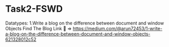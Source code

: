 # Task2-FSWD
Datatypes:
1.Write a blog on the difference between document and window Objects
Find The Blog Link :link: => https://medium.com/@arun72453/1-write-a-blog-on-the-difference-between-document-and-window-objects-621328012c52
